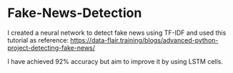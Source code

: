# Fake-News-Detection

I created a neural network to detect fake news using TF-IDF and used this tutorial as reference: https://data-flair.training/blogs/advanced-python-project-detecting-fake-news/

I have achieved 92% accuracy but aim to improve it by using LSTM cells.
